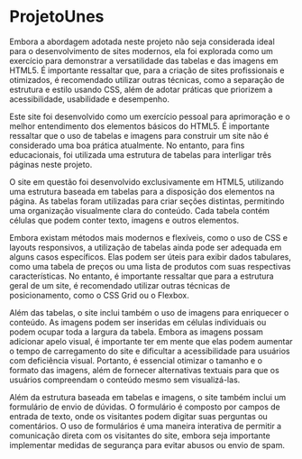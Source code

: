# ProjetoUnes
Embora a abordagem adotada neste projeto não seja considerada ideal para o desenvolvimento de sites modernos, ela foi explorada como um exercício para demonstrar a versatilidade das tabelas e das imagens em HTML5. É importante ressaltar que, para a criação de sites profissionais e otimizados, é recomendado utilizar outras técnicas, como a separação de estrutura e estilo usando CSS, além de adotar práticas que priorizem a acessibilidade, usabilidade e desempenho.

Este site foi desenvolvido como um exercício pessoal para aprimoração e o melhor entendimento dos elementos básicos do HTML5. É importante ressaltar que o uso de tabelas e imagens para construir um site não é considerado uma boa prática atualmente. No entanto, para fins educacionais, foi utilizada uma estrutura de tabelas para interligar três páginas neste projeto.

O site em questão foi desenvolvido exclusivamente em HTML5, utilizando uma estrutura baseada em tabelas para a disposição dos elementos na página. As tabelas foram utilizadas para criar seções distintas, permitindo uma organização visualmente clara do conteúdo. Cada tabela contém células que podem conter texto, imagens e outros elementos.

Embora existam métodos mais modernos e flexíveis, como o uso de CSS e layouts responsivos, a utilização de tabelas ainda pode ser adequada em alguns casos específicos. Elas podem ser úteis para exibir dados tabulares, como uma tabela de preços ou uma lista de produtos com suas respectivas características. No entanto, é importante ressaltar que para a estrutura geral de um site, é recomendado utilizar outras técnicas de posicionamento, como o CSS Grid ou o Flexbox.

Além das tabelas, o site inclui também o uso de imagens para enriquecer o conteúdo. As imagens podem ser inseridas em células individuais ou podem ocupar toda a largura da tabela. Embora as imagens possam adicionar apelo visual, é importante ter em mente que elas podem aumentar o tempo de carregamento do site e dificultar a acessibilidade para usuários com deficiência visual. Portanto, é essencial otimizar o tamanho e o formato das imagens, além de fornecer alternativas textuais para que os usuários compreendam o conteúdo mesmo sem visualizá-las.

Além da estrutura baseada em tabelas e imagens, o site também inclui um formulário de envio de dúvidas. O formulário é composto por campos de entrada de texto, onde os visitantes podem digitar suas perguntas ou comentários. O uso de formulários é uma maneira interativa de permitir a comunicação direta com os visitantes do site, embora seja importante implementar medidas de segurança para evitar abusos ou envio de spam.

